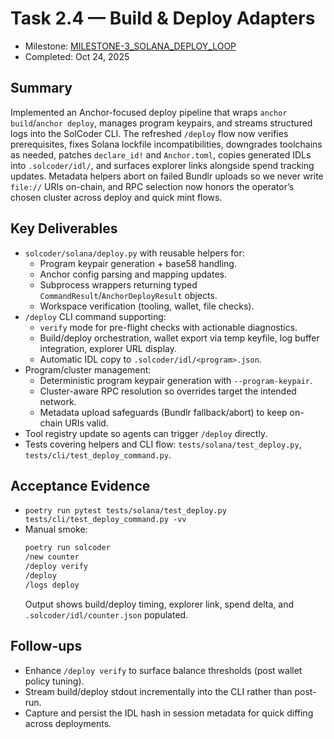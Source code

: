 # Task 2.4 — Build & Deploy Adapters

- Milestone: [MILESTONE-3_SOLANA_DEPLOY_LOOP](../milestones/MILESTONE-3_SOLANA_DEPLOY_LOOP.md)
- Completed: Oct 24, 2025

## Summary
Implemented an Anchor-focused deploy pipeline that wraps `anchor build`/`anchor deploy`, manages program keypairs, and streams structured logs into the SolCoder CLI. The refreshed `/deploy` flow now verifies prerequisites, fixes Solana lockfile incompatibilities, downgrades toolchains as needed, patches `declare_id!` and `Anchor.toml`, copies generated IDLs into `.solcoder/idl/`, and surfaces explorer links alongside spend tracking updates. Metadata helpers abort on failed Bundlr uploads so we never write `file://` URIs on-chain, and RPC selection now honors the operator’s chosen cluster across deploy and quick mint flows.

## Key Deliverables
- `solcoder/solana/deploy.py` with reusable helpers for:
  - Program keypair generation + base58 handling.
  - Anchor config parsing and mapping updates.
  - Subprocess wrappers returning typed `CommandResult`/`AnchorDeployResult` objects.
  - Workspace verification (tooling, wallet, file checks).
- `/deploy` CLI command supporting:
  - `verify` mode for pre-flight checks with actionable diagnostics.
  - Build/deploy orchestration, wallet export via temp keyfile, log buffer integration, explorer URL display.
  - Automatic IDL copy to `.solcoder/idl/<program>.json`.
- Program/cluster management:
  - Deterministic program keypair generation with `--program-keypair`.
  - Cluster-aware RPC resolution so overrides target the intended network.
  - Metadata upload safeguards (Bundlr fallback/abort) to keep on-chain URIs valid.
- Tool registry update so agents can trigger `/deploy` directly.
- Tests covering helpers and CLI flow: `tests/solana/test_deploy.py`, `tests/cli/test_deploy_command.py`.

## Acceptance Evidence
- `poetry run pytest tests/solana/test_deploy.py tests/cli/test_deploy_command.py -vv`
- Manual smoke:
  ```bash
  poetry run solcoder
  /new counter
  /deploy verify
  /deploy
  /logs deploy
  ```
  Output shows build/deploy timing, explorer link, spend delta, and `.solcoder/idl/counter.json` populated.

## Follow-ups
- Enhance `/deploy verify` to surface balance thresholds (post wallet policy tuning).
- Stream build/deploy stdout incrementally into the CLI rather than post-run.
- Capture and persist the IDL hash in session metadata for quick diffing across deployments.
